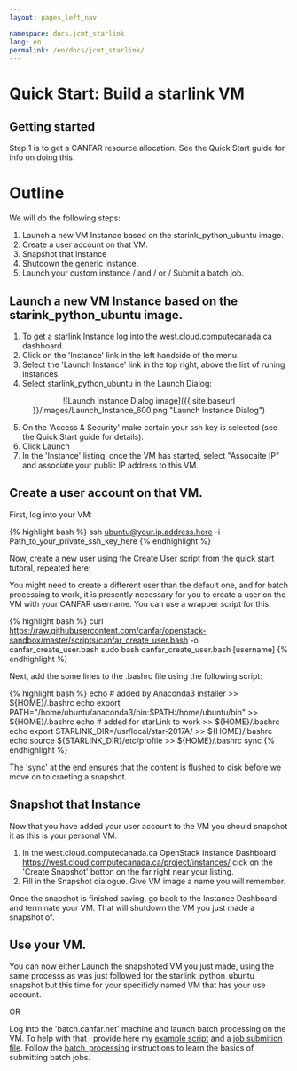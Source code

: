 ```yaml
---
layout: pages_left_nav

namespace: docs.jcmt_starlink
lang: en
permalink: /en/docs/jcmt_starlink/
---
```

# Quick Start: Build a starlink VM 

## Getting started

Step 1 is to get a CANFAR resource allocation.  See the Quick Start guide for info on doing this.

# Outline

We will do the following steps:
1. Launch a new VM Instance based on the starink_python_ubuntu image.
2. Create a user account on that VM.
3. Snapshot that Instance
4. Shutdown the generic instance.
5. Launch your custom instance / and / or /  Submit a batch job.

##  Launch a new VM Instance based on the starink_python_ubuntu image.
1. To get a starlink Instance log into the west.cloud.computecanada.ca dashboard.  
1. Click on the 'Instance' link in the left handside of the menu.
3. Select the 'Launch Instance' link in the top right, above the list of runing instances. 
4. Select starlink_python_ubuntu in the Launch Dialog: 

<span style="display:block;text-align:center">![Launch Instance Dialog image]({{ site.baseurl }}/images/Launch_Instance_600.png "Launch Instance Dialog")</span>


5. On the 'Access & Security' make certain your ssh key is selected (see the Quick Start guide for details).
6. Click Launch
7. In the 'Instance' listing, once the VM has started, select "Assocaite IP" and associate your public IP address to this VM.

## Create a user account on that VM.
First, log into your VM:
<div class="shell">

{% highlight bash %}
  ssh ubuntu@your.ip.address.here -i Path_to_your_private_ssh_key_here
{% endhighlight %}
</div>

Now, create a new user using the Create User script from the quick start tutoral, repeated here:

You might need to create a different user than the default one, and for batch processing to work, it is presently necessary for you to create a user on the VM with your CANFAR username. You can use a wrapper script for this:

<div class="shell">

{% highlight bash %}
curl https://raw.githubusercontent.com/canfar/openstack-sandbox/master/scripts/canfar_create_user.bash -o canfar_create_user.bash
sudo bash canfar_create_user.bash [username]
{% endhighlight %}

</div>

Next, add the some lines to the .bashrc file using the following script:

<div class="shell">
 
 {% highlight bash %}
  echo # added by Anaconda3 installer >> ${HOME}/.bashrc
  echo export PATH="/home/ubuntu/anaconda3/bin:\$PATH:/home/ubuntu/bin"  >> ${HOME}/.bashrc
  echo # added for starLink to work >> ${HOME}/.bashrc
  echo export STARLINK_DIR=/usr/local/star-2017A/ >> ${HOME}/.bashrc
  echo source \${STARLINK_DIR}/etc/profile >> ${HOME}/.bashrc
  sync
  {% endhighlight %}
 
 </div>
 
 The 'sync' at the end ensures that the content is flushed to disk before we move on to craeting a snapshot.
 
 ## Snapshot that Instance
 Now that you have added your user account to the VM you should snapshot it as this is your personal VM.  

 1. In the west.cloud.computecanada.ca OpenStack Instance Dashboard https://west.cloud.computecanada.ca/project/instances/ cick on the 'Create Snapshot' botton on the far right near your listing. 
 2. Fill in the Snapshot dialogue. Give VM image a name you will remember. 
 
Once the snapshot is finished saving, go back to the Instance Dashboard and terminate your VM.  That will shutdown the VM you just made a snapshot of.  

## Use your VM.
You can now either Launch the snapshoted VM you just made, using the same processs as was just followed for the starlink_python_ubuntu snapshot but this time for your specificly named VM that has your use account. 

OR

Log into the 'batch.canfar.net' machine and launch batch processing on the VM.   To help with that I provide here my [example script](starlink_process.sh) and a [job submition file](starlink_job.in).  Follow the [batch_processing](batch_processing_en.md) instructions to learn the basics of submitting batch jobs.

 
  
